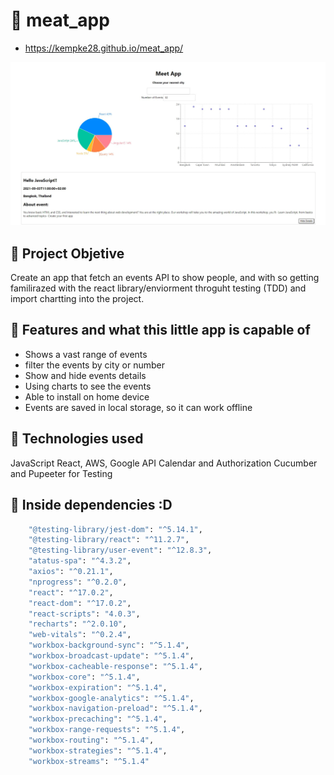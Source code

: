  # :see_no_evil: meat_app

- https://kempke28.github.io/meat_app/

![Alt Text](https://github.com/kempke28/meat_app/blob/main/public/29.jpg)

## :tennis: Project Objetive

Create an app that fetch an events API to show people, and with so getting familirazed with the react library/enviorment throguht testing (TDD) and import chartting into the project.

## :tennis: Features and what this little app is capable of

- Shows a vast range of events
- filter the events by city or number
- Show and hide events details
- Using charts to see the events
- Able to install on home device
- Events are saved in local storage, so it can work offline


## :tennis: Technologies used

JavaScript 
React, 
AWS,
Google API Calendar and Authorization
Cucumber and Pupeeter for Testing

## :tennis: Inside dependencies :D

```bash
    "@testing-library/jest-dom": "^5.14.1",
    "@testing-library/react": "^11.2.7",
    "@testing-library/user-event": "^12.8.3",
    "atatus-spa": "^4.3.2",
    "axios": "^0.21.1",
    "nprogress": "^0.2.0",
    "react": "^17.0.2",
    "react-dom": "^17.0.2",
    "react-scripts": "4.0.3",
    "recharts": "^2.0.10",
    "web-vitals": "^0.2.4",
    "workbox-background-sync": "^5.1.4",
    "workbox-broadcast-update": "^5.1.4",
    "workbox-cacheable-response": "^5.1.4",
    "workbox-core": "^5.1.4",
    "workbox-expiration": "^5.1.4",
    "workbox-google-analytics": "^5.1.4",
    "workbox-navigation-preload": "^5.1.4",
    "workbox-precaching": "^5.1.4",
    "workbox-range-requests": "^5.1.4",
    "workbox-routing": "^5.1.4",
    "workbox-strategies": "^5.1.4",
    "workbox-streams": "^5.1.4"
```
